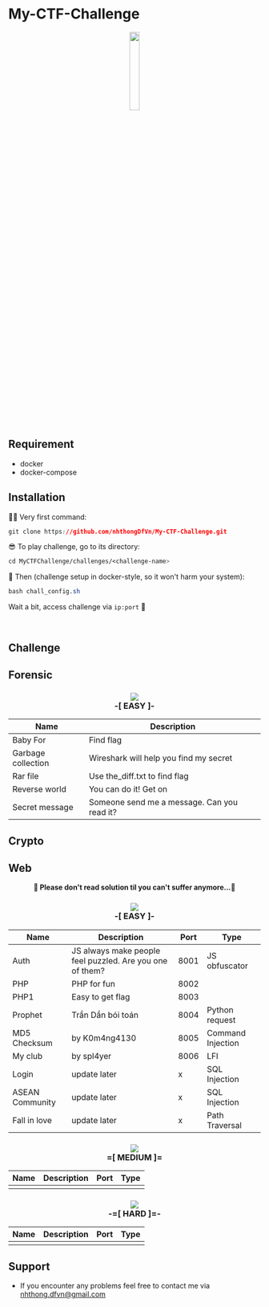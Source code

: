 # My-CTF-Challenge

<p align="center">
  <img src="https://i.imgur.com/axBjwxB.gif" height="20%" width="20%">
</p>

## Requirement

* docker
* docker-compose

## Installation

🕵🏾 Very first command: 
```css
git clone https://github.com/nhthongDfVn/My-CTF-Challenge.git
```

😎 To play challenge, go to its directory:
```css
cd MyCTFChallenge/challenges/<challenge-name>
```

🤘 Then (challenge setup in docker-style, so it won't harm your system):
```css
bash chall_config.sh 
```

Wait a bit, access challenge via `ip:port` 🏁 

<br>


## Challenge
## Forensic


### <p align="center"><img src="https://i.imgur.com/p5WFB8A.png"><br>**-[ EASY ]-**</p>
| Name       | Description                                                                                       | 
|------------|---------------------------------------------------------------------------------------------------|
| Baby For   |  Find flag                                                                                        | 
| Garbage collection        |  Wireshark will help you find my secret                                            | 
| Rar file   |  Use the_diff.txt to find flag                                                                    | 
| Reverse world    |  You can do it! Get on                                                                      |
| Secret message    |  Someone send me a message. Can you read it?                                               |

## Crypto

## Web

**<p align="center">🎉 Please don't read solution til you can't suffer anymore...🎉</p>**


### <p align="center"><img src="https://i.imgur.com/p5WFB8A.png"><br>**-[ EASY ]-**</p>
| Name       | Description                                                                                       | Port |     Type     |
|------------|---------------------------------------------------------------------------------------------------|------|--------------|
| Auth       |  JS always make people feel puzzled. Are you one of them?                                         | 8001 |JS obfuscator |
| PHP        |  PHP for fun                                                                                      | 8002 |              |
| PHP1       |  Easy to get flag                                                                                 | 8003 |              |
| Prophet    |  Trần Dần bói toán                                                                                | 8004 |Python request|
| MD5 Checksum|  by K0m4ng4130                                                                                   | 8005 |Command Injection|
| My club    |  by spl4yer                                                                                       | 8006 |LFI           |
| Login      |  update later                                                                                     |  x   |SQL Injection |
| ASEAN Community      |  update later                                                                           |  x   |SQL Injection|
| Fall in love      |  update later                                                                              |  x   |Path Traversal   |






### <p align="center"><img src="https://i.imgur.com/jiFKi3q.png"><br>**=[ MEDIUM ]=**</p>
| Name          | Description                                                                                                 | Port | Type                                              |
|---------------|-------------------------------------------------------------------------------------------------------------|------|------------------------------------------------------|
|               |                                                                                                             |      |      |




### <p align="center"><img src="https://i.imgur.com/XEuOoul.png"><br>**-=[ HARD ]=-**</p>
| Name           | Description                                                                                                                | Port | Type                                              |
|----------------|----------------------------------------------------------------------------------------------------------------------------|------|------------------------------------------------------|
|                |                                                                                                                            |      |       |

## Support
- If you encounter any problems feel free to contact me via nhthong.dfvn@gmail.com
